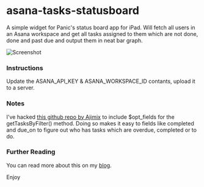 asana-tasks-statusboard
=======================

A simple widget for Panic's status board app for iPad. Will fetch all users in an Asana workspace and get all tasks assigned to them which are not done, done and past due and output them in neat bar graph.

![Screenshot](asana-tasks-statusboard.png)

### Instructions

Update the ASANA_API_KEY & ASANA_WORKSPACE_ID contants, upload it to a server.

### Notes

I've hacked [this github repo by Ajimix](https://github.com/ajimix/asana-api-php-class) to include $opt_fields for the getTasksByFilter() method. Doing so makes it easy to fields like completed and due_on to figure out who has tasks which are overdue, completed or to do.

### Further Reading

You can read more about this on my [blog](http://blog.eoghanobrien.com/123456789/asana-tasks-per-user-in-statusboard).

Enjoy